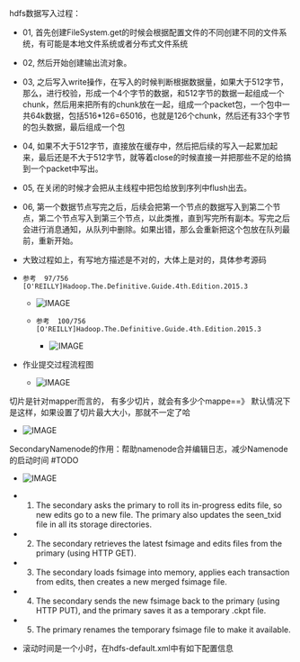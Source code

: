 hdfs数据写入过程：

- 01, 首先创建FileSystem.get的时候会根据配置文件的不同创建不同的文件系统，有可能是本地文件系统或者分布式文件系统
- 02, 然后开始创建输出流对象。
- 03, 之后写入write操作，在写入的时候判断根据数据量，如果大于512字节，那么，进行校验，形成一个4个字节的数据，和512字节的数据一起组成一个chunk，然后用来把所有的chunk放在一起，组成一个packet包，一个包中一共64k数据，包括516*126=65016，也就是126个chunk，然后还有33个字节的包头数据，最后组成一个包
- 04, 如果不大于512字节，直接放在缓存中，然后把后续的写入一起累加起来，最后还是不大于512字节，就等着close的时候直接一并把那些不足的给搞到一个packet中写出。
- 05, 在关闭的时候才会把从主线程中把包给放到序列中flush出去。
- 06, 第一个数据节点写完之后，后续会把第一个节点的数据写入到第二个节点，第二个节点写入到第三个节点，以此类推，直到写完所有副本。写完之后会进行消息通知，从队列中删除。如果出错，那么会重新把这个包放在队列最前，重新开始。
- 大致过程如上，有写地方描述是不对的，大体上是对的，具体参考源码

- `参考  97/756  [O'REILLY]Hadoop.The.Definitive.Guide.4th.Edition.2015.3`

  - ![IMAGE](./assets/9A4CBAC625DF4291925A4FB4202C5349.jpg)

  - `参考  100/756  [O'REILLY]Hadoop.The.Definitive.Guide.4th.Edition.2015.3`
    - ![IMAGE](../%E5%BE%90%E5%9F%B9%E6%88%90%E6%95%99%E7%A8%8B_%E5%A4%A7%E6%95%B0%E6%8D%AE%E7%AC%94%E8%AE%B0/resources/F2B1ACAD321BDEB648E1F47E4B1E4048.jpg)

- 作业提交过程流程图
  - ![IMAGE](../%E5%BE%90%E5%9F%B9%E6%88%90%E6%95%99%E7%A8%8B_%E5%A4%A7%E6%95%B0%E6%8D%AE%E7%AC%94%E8%AE%B0/resources/8FC78F1B87E51C8D64291AA85ECB8426.jpg)

切片是针对mapper而言的， 有多少切片，就会有多少个mappe==》 默认情况下是这样，如果设置了切片最大大小，那就不一定了哈

- ![IMAGE](../%E5%BE%90%E5%9F%B9%E6%88%90%E6%95%99%E7%A8%8B_%E5%A4%A7%E6%95%B0%E6%8D%AE%E7%AC%94%E8%AE%B0/resources/22E425DE62073EF1B26D1331CF02403A.jpg)





SecondaryNamenode的作用：帮助namenode合并编辑日志，减少Namenode的启动时间 #TODO

- ![IMAGE](../%E5%BE%90%E5%9F%B9%E6%88%90%E6%95%99%E7%A8%8B_%E5%A4%A7%E6%95%B0%E6%8D%AE%E7%AC%94%E8%AE%B0/resources/7FDE9B6327EB17CAC473A03BD7F33820.jpg)
- 1. The secondary asks the primary to roll its in-progress edits file, so new edits go to a new file. The primary also updates the seen_txid file in all its storage directories.

- 2. The secondary retrieves the latest fsimage and edits files from the primary (using HTTP GET).
- 3. The secondary loads fsimage into memory, applies each transaction from edits, then creates a new merged fsimage file.
- 4. The secondary sends the new fsimage back to the primary (using HTTP PUT), and the primary saves it as a temporary .ckpt file.
- 5. The primary renames the temporary fsimage file to make it available.
- 滚动时间是一个小时，在hdfs-default.xml中有如下配置信息





